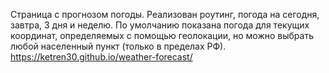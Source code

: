 Страница с прогнозом погоды. Реализован роутинг, погода на сегодня, завтра, 3 дня и неделю.
По умолчанию показана погода для текущих координат, определяемых с помощью геолокации, но можно выбрать любой населенный пункт (только в пределах РФ).
https://ketren30.github.io/weather-forecast/

